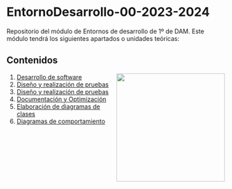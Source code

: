 # EntornoDesarrollo-00-2023-2024
Repositorio del módulo de Entornos de desarrollo de 1º de DAM. Este módulo tendrá los siguientes apartados o unidades teóricas:

<h2>Contenidos</h2>
<picture> <img align="right" src="https://github.com/7oSkaaa/7oSkaaa/blob/main/Images/Right_Side.gif?raw=true" width = 250px></picture>
<ol>
  <li>
    <a href="https://github.com/Olmedo30/EntornoDesarrollo-01-2023-2024">Desarrollo de software</a>
  </li>
  <li>
    <a href="https://github.com/Olmedo30/EntornoDesarrollo-02-2023-2024">Diseño y realización de pruebas</a>
  </li>
  <li>
    <a href="https://github.com/Olmedo30/EntornoDesarrollo-03-2023-2024">Diseño y realización de pruebas</a>
  </li>
  <li>
    <a href="https://github.com/Olmedo30/EntornoDesarrollo-04-2023-2024">Documentación y Optimización</a>
  </li>
  <li>
    <a href="https://github.com/Olmedo30/EntornoDesarrollo-05-2023-2024">Elaboración de diagramas de clases</a>
  </li>
  <li>
    <a href="https://github.com/Olmedo30/EntornoDesarrollo-06-2023-2024">Diagramas de comportamiento</a>
  </li>
</ol>
